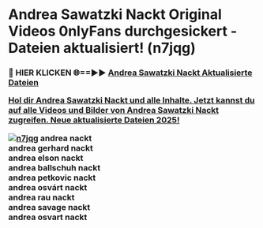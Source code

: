 # Andrea Sawatzki Nackt Original Videos 0nlyFans durchgesickert - Dateien aktualisiert! (n7jqg)

<h3>🔴 HIER KLICKEN 🌐==►► <a href="https://tinyurl.com/h6vf6nb8" rel="nofollow">Andrea Sawatzki Nackt Aktualisierte Dateien

Hol dir Andrea Sawatzki Nackt und alle Inhalte. Jetzt kannst du auf alle Videos und Bilder von Andrea Sawatzki Nackt zugreifen. Neue aktualisierte Dateien 2025!

[![n7jqg](https://i.imgur.com/sD4kR3V.gif)](https://tinyurl.com/h6vf6nb8)
andrea nackt<br>
andrea gerhard nackt<br>
andrea elson nackt<br>
andrea ballschuh nackt<br>
andrea petkovic nackt<br>
andrea osvárt nackt<br>
andrea rau nackt<br>
andrea savage nackt<br>
andrea osvart nackt
